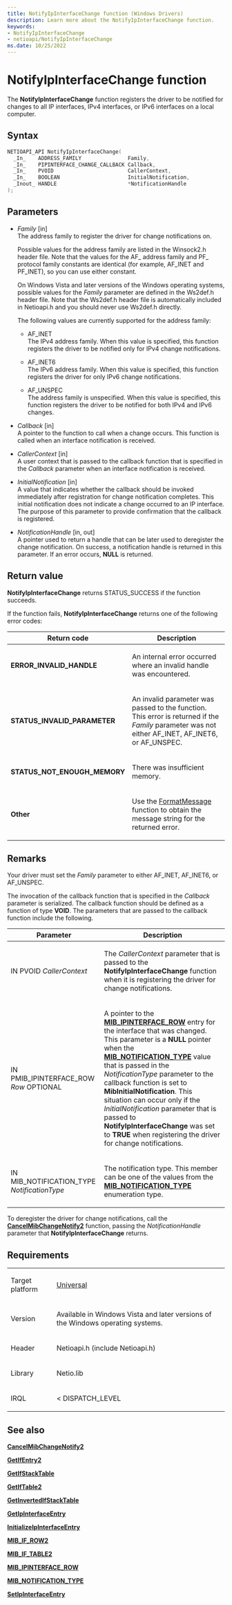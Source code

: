 ```yaml
---
title: NotifyIpInterfaceChange function (Windows Drivers)
description: Learn more about the NotifyIpInterfaceChange function.
keywords:
- NotifyIpInterfaceChange
- netioapi/NotifyIpInterfaceChange
ms.date: 10/25/2022
---
```


# NotifyIpInterfaceChange function

The **NotifyIpInterfaceChange** function registers the driver to be notified for changes to all IP interfaces, IPv4 interfaces, or IPv6 interfaces on a local computer.

## Syntax

``` c++
NETIOAPI_API NotifyIpInterfaceChange(
  _In_    ADDRESS_FAMILY               Family,
  _In_    PIPINTERFACE_CHANGE_CALLBACK Callback,
  _In_    PVOID                        CallerContext,
  _In_    BOOLEAN                      InitialNotification,
  _Inout_ HANDLE                       *NotificationHandle
);
```

## Parameters

- *Family* \[in\]  
   The address family to register the driver for change notifications on.

   Possible values for the address family are listed in the Winsock2.h header file. Note that the values for the AF\_ address family and PF\_ protocol family constants are identical (for example, AF\_INET and PF\_INET), so you can use either constant.

   On Windows Vista and later versions of the Windows operating systems, possible values for the *Family* parameter are defined in the Ws2def.h header file. Note that the Ws2def.h header file is automatically included in Netioapi.h and you should never use Ws2def.h directly.

   The following values are currently supported for the address family:

    - AF\_INET  
       The IPv4 address family. When this value is specified, this function registers the driver to be notified only for IPv4 change notifications.

    - AF\_INET6  
       The IPv6 address family. When this value is specified, this function registers the driver for only IPv6 change notifications.

    - AF\_UNSPEC  
       The address family is unspecified. When this value is specified, this function registers the driver to be notified for both IPv4 and IPv6 changes.

- *Callback* \[in\]  
   A pointer to the function to call when a change occurs. This function is called when an interface notification is received.

- *CallerContext* \[in\]  
   A user context that is passed to the callback function that is specified in the *Callback* parameter when an interface notification is received.

- *InitialNotification* \[in\]  
   A value that indicates whether the callback should be invoked immediately after registration for change notification completes. This initial notification does not indicate a change occurred to an IP interface. The purpose of this parameter to provide confirmation that the callback is registered.

- *NotificationHandle* \[in, out\]  
   A pointer used to return a handle that can be later used to deregister the change notification. On success, a notification handle is returned in this parameter. If an error occurs, **NULL** is returned.

## Return value

**NotifyIpInterfaceChange** returns STATUS\_SUCCESS if the function succeeds.

If the function fails, **NotifyIpInterfaceChange** returns one of the following error codes:

<table>
<thead>
<tr class="header">
<th>Return code</th>
<th>Description</th>
</tr>
</thead>
<tbody>
<tr class="odd">
<td><strong>ERROR_INVALID_HANDLE</strong></td>
<td><p>An internal error occurred where an invalid handle was encountered.</p></td>
</tr>
<tr class="even">
<td><strong>STATUS_INVALID_PARAMETER</strong></td>
<td><p>An invalid parameter was passed to the function. This error is returned if the <em>Family</em> parameter was not either AF_INET, AF_INET6, or AF_UNSPEC.</p></td>
</tr>
<tr class="odd">
<td><strong>STATUS_NOT_ENOUGH_MEMORY</strong></td>
<td><p>There was insufficient memory.</p></td>
</tr>
<tr class="even">
<td><strong>Other</strong></td>
<td><p>Use the <a href="/windows/win32/api/winbase/nf-winbase-formatmessage">FormatMessage</a> function to obtain the message string for the returned error.</p></td>
</tr>
</tbody>
</table>

## Remarks

Your driver must set the *Family* parameter to either AF\_INET, AF\_INET6, or AF\_UNSPEC.

The invocation of the callback function that is specified in the *Callback* parameter is serialized. The callback function should be defined as a function of type **VOID**. The parameters that are passed to the callback function include the following.

<table>
<thead>
<tr class="header">
<th>Parameter</th>
<th>Description</th>
</tr>
</thead>
<tbody>
<tr class="odd">
<td><p>IN PVOID <em>CallerContext</em></p></td>
<td><p>The <em>CallerContext</em> parameter that is passed to the <strong>NotifyIpInterfaceChange</strong> function when it is registering the driver for change notifications.</p></td>
</tr>
<tr class="even">
<td><p>IN PMIB_IPINTERFACE_ROW <em>Row</em> OPTIONAL</p></td>
<td><p>A pointer to the <a href="mib-ipinterface-row.md"><strong>MIB_IPINTERFACE_ROW</strong></a> entry for the interface that was changed. This parameter is a <strong>NULL</strong> pointer when the <a href="mib-notification-type.md"><strong>MIB_NOTIFICATION_TYPE</strong></a> value that is passed in the <em>NotificationType</em> parameter to the callback function is set to <strong>MibInitialNotification</strong>. This situation can occur only if the <em>InitialNotification</em> parameter that is passed to <strong>NotifyIpInterfaceChange</strong> was set to <strong>TRUE</strong> when registering the driver for change notifications.</p></td>
</tr>
<tr class="odd">
<td><p>IN MIB_NOTIFICATION_TYPE <em>NotificationType</em></p></td>
<td><p>The notification type. This member can be one of the values from the <a href="mib-notification-type.md"><strong>MIB_NOTIFICATION_TYPE</strong></a> enumeration type.</p></td>
</tr>
</tbody>
</table>

To deregister the driver for change notifications, call the [**CancelMibChangeNotify2**](cancelmibchangenotify2.md) function, passing the *NotificationHandle* parameter that **NotifyIpInterfaceChange** returns.

## Requirements

<table>
<tbody>
<tr class="odd">
<td><p>Target platform</p></td>
<td><a href="/windows-hardware/drivers/develop/target-platforms">Universal</a></td>
</tr>
<tr class="even">
<td><p>Version</p></td>
<td><p>Available in Windows Vista and later versions of the Windows operating systems.</p></td>
</tr>
<tr class="odd">
<td><p>Header</p></td>
<td>Netioapi.h (include Netioapi.h)</td>
</tr>
<tr class="even">
<td><p>Library</p></td>
<td>Netio.lib</td>
</tr>
<tr class="odd">
<td><p>IRQL</p></td>
<td><p>&lt; DISPATCH_LEVEL</p></td>
</tr>
</tbody>
</table>

## See also

[**CancelMibChangeNotify2**](cancelmibchangenotify2.md)

[**GetIfEntry2**](getifentry2.md)

[**GetIfStackTable**](getifstacktable.md)

[**GetIfTable2**](getiftable2.md)

[**GetInvertedIfStackTable**](getinvertedifstacktable.md)

[**GetIpInterfaceEntry**](getipinterfaceentry.md)

[**InitializeIpInterfaceEntry**](initializeipinterfaceentry.md)

[**MIB\_IF\_ROW2**](mib-if-row2.md)

[**MIB\_IF\_TABLE2**](mib-if-table2.md)

[**MIB\_IPINTERFACE\_ROW**](mib-ipinterface-row.md)

[**MIB\_NOTIFICATION\_TYPE**](mib-notification-type.md)

[**SetIpInterfaceEntry**](setipinterfaceentry.md)
